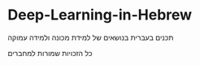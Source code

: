 # Deep-Learning-in-Hebrew
תכנים בעברית בנושאים של למידת מכונה ולמידה עמוקה

כל הזכויות שמורות למחברים
